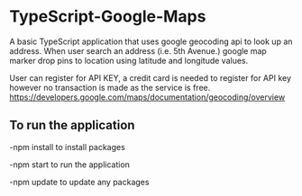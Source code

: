 # TypeScript-Google-Maps

A basic TypeScript application that uses google geocoding api to look up an address.
When user search an address (i.e. 5th Avenue.) google map marker drop pins to location using latitude and longitude values.

User can register for API KEY, a credit card is needed to register for API key however no transaction is made as the service is free.
https://developers.google.com/maps/documentation/geocoding/overview

## To run the application

-npm install to install packages

-npm start to run the application

-npm update to update any packages
